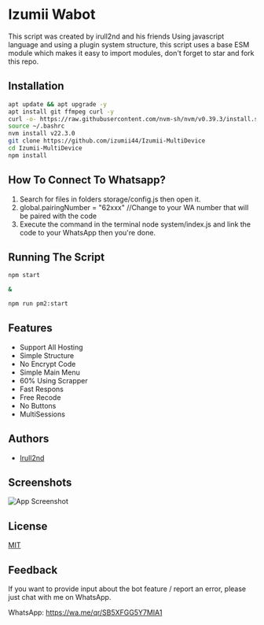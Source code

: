 
# Izumii Wabot

This script was created by irull2nd and his friends Using javascript language and using a plugin system structure, this script uses a base ESM module which makes it easy to import modules, don't forget to star and fork this repo.
## Installation
```bash
apt update && apt upgrade -y
apt install git ffmpeg curl -y 
curl -o- https://raw.githubusercontent.com/nvm-sh/nvm/v0.39.3/install.sh | bash
source ~/.bashrc
nvm install v22.3.0
git clone https://github.com/izumii44/Izumii-MultiDevice
cd Izumii-MultiDevice
npm install
```
## How To Connect To Whatsapp?
1. Search for files in folders storage/config.js then open it.
2. global.pairingNumber = "62xxx" //Change to your WA number that will be paired with the code
3. Execute the command in the terminal node system/index.js and link the code to your WhatsApp then you're done.
## Running The Script
```bash
npm start

&

npm run pm2:start
```
## Features

- Support All Hosting
- Simple Structure
- No Encrypt Code
- Simple Main Menu
- 60% Using Scrapper 
- Fast Respons
- Free Recode
- No Buttons
- MultiSessions


## Authors

- [Irull2nd](https://github.com/izumii44)

## Screenshots

![App Screenshot](https://telegra.ph/file/b04ce44d3378caa3c66d6.jpg)


## License

[MIT](https://raw.githubusercontent.com/Izumii44/Izumii-MultiDevice/master/LICENSE)

## Feedback

If you want to provide input about the bot feature / report an error, please just chat with me on WhatsApp.

WhatsApp: https://wa.me/qr/SB5XFGG5Y7MIA1


